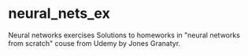 # neural_nets_ex
Neural networks exercises
Solutions to homeworks in "neural networks from scratch" couse from Udemy by Jones Granatyr.
